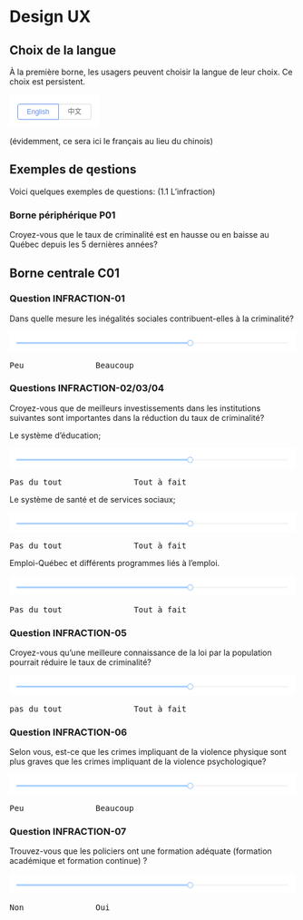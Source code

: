 # Design UX

## Choix de la langue

À la première borne, les usagers peuvent choisir la langue de leur choix. Ce choix est persistent.

![Slider](images/language-switcher.png)

(évidemment, ce sera ici le français au lieu du chinois)

## Exemples de qestions

Voici quelques exemples de questions: (1.1 L’infraction)

### Borne périphérique P01

Croyez-vous que le taux de criminalité est en hausse ou en baisse au Québec depuis les 5 dernières années?

## Borne centrale C01

### Question INFRACTION-01

Dans quelle mesure les inégalités sociales contribuent-elles à la criminalité?

![Slider](images/slider-horizontal.png)

<pre>
Peu &nbsp; &nbsp; &nbsp; &nbsp; &nbsp; &nbsp; &nbsp; Beaucoup
</pre>

### Questions INFRACTION-02/03/04
Croyez-vous que de meilleurs investissements dans les institutions suivantes sont importantes dans la réduction du taux de criminalité?

Le système d’éducation;

![Slider](images/slider-horizontal.png)

<pre>
Pas du tout &nbsp; &nbsp; &nbsp; &nbsp; &nbsp; &nbsp; &nbsp; Tout à fait
</pre>

Le système de santé et de services sociaux;

![Slider](images/slider-horizontal.png)

<pre>
Pas du tout &nbsp; &nbsp; &nbsp; &nbsp; &nbsp; &nbsp; &nbsp; Tout à fait
</pre>

Emploi-Québec et différents programmes liés à l’emploi.

![Slider](images/slider-horizontal.png)

<pre>
Pas du tout &nbsp; &nbsp; &nbsp; &nbsp; &nbsp; &nbsp; &nbsp; Tout à fait
</pre>

### Question INFRACTION-05

Croyez-vous qu’une meilleure connaissance de la loi par la population pourrait réduire le taux de criminalité?

![Slider](images/slider-horizontal.png)

<pre>
pas du tout &nbsp; &nbsp; &nbsp; &nbsp; &nbsp; &nbsp; &nbsp; Tout à fait
</pre>

### Question INFRACTION-06

Selon vous, est-ce que les crimes impliquant de la violence physique sont plus graves que les crimes impliquant de la violence psychologique?

![Slider](images/slider-horizontal.png)

<pre>
Peu &nbsp; &nbsp; &nbsp; &nbsp; &nbsp; &nbsp; &nbsp; Beaucoup
</pre>

### Question INFRACTION-07

Trouvez-vous que les policiers ont une formation adéquate (formation académique et formation continue) ?

![Slider](images/slider-horizontal.png)

<pre>
Non &nbsp; &nbsp; &nbsp; &nbsp; &nbsp; &nbsp; &nbsp; Oui
</pre>

